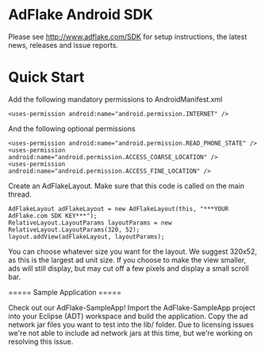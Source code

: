 AdFlake Android SDK
===================

Please see http://www.adflake.com/SDK for setup instructions, 
the latest news, releases and issue reports.

Quick Start
===========

Add the following mandatory permissions to AndroidManifest.xml

	<uses-permission android:name="android.permission.INTERNET" />

And the following optional permissions

	<uses-permission android:name="android.permission.READ_PHONE_STATE" />
	<uses-permission android:name="android.permission.ACCESS_COARSE_LOCATION" /> 
	<uses-permission android:name="android.permission.ACCESS_FINE_LOCATION" /> 

Create an AdFlakeLayout. Make sure that this code is called on the main thread.

	AdFlakeLayout adFlakeLayout = new AdFlakeLayout(this, "***YOUR AdFlake.com SDK KEY***");
	RelativeLayout.LayoutParams layoutParams = new RelativeLayout.LayoutParams(320, 52);
	layout.addView(adFlakeLayout, layoutParams);

You can choose whatever size you want for the layout. 
We suggest 320x52, as this is the largest ad unit size. If you choose to make the view smaller, 
ads will still display, but may cut off a few pixels and display a small scroll bar.

===== Sample Application =====

Check out our AdFlake-SampleApp!
Import the AdFlake-SampleApp project into your Eclipse (ADT) workspace and build the application.
Copy the ad network jar files you want to test into the lib/ folder. 
Due to licensing issues we're not able to include ad network jars at this time, but we're working on resolving this issue.
 
